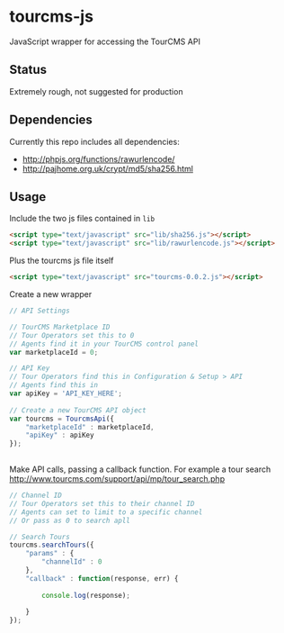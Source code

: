 # tourcms-js

JavaScript wrapper for accessing the TourCMS API

## Status

Extremely rough, not suggested for production

## Dependencies

Currently this repo includes all dependencies:

* http://phpjs.org/functions/rawurlencode/
* http://pajhome.org.uk/crypt/md5/sha256.html

## Usage

Include the two js files contained in `lib` 

```html
<script type="text/javascript" src="lib/sha256.js"></script>
<script type="text/javascript" src="lib/rawurlencode.js"></script>
```

Plus the tourcms js file itself

```html
<script type="text/javascript" src="tourcms-0.0.2.js"></script>
```

Create a new wrapper

```js
// API Settings

// TourCMS Marketplace ID
// Tour Operators set this to 0
// Agents find it in your TourCMS control panel
var marketplaceId = 0;

// API Key
// Tour Operators find this in Configuration & Setup > API
// Agents find this in  
var apiKey = 'API_KEY_HERE';
 
// Create a new TourCMS API object
var tourcms = TourcmsApi({
	"marketplaceId" : marketplaceId, 
 	"apiKey" : apiKey
});
 
```

Make API calls, passing a callback function. For example a tour search
http://www.tourcms.com/support/api/mp/tour_search.php

```js
// Channel ID
// Tour Operators set this to their channel ID
// Agents can set to limit to a specific channel
// Or pass as 0 to search apll

// Search Tours
tourcms.searchTours({
	"params" : {
		"channelId" : 0
	},
	"callback" : function(response, err) {
	
		console.log(response);		
		
	}
});
```
